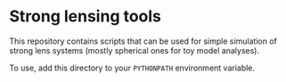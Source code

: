 # Strong lensing tools

This repository contains scripts that can be used for simple simulation of strong lens systems (mostly spherical ones for toy model analyses).

To use, add this directory to your `PYTHONPATH` environment variable.

